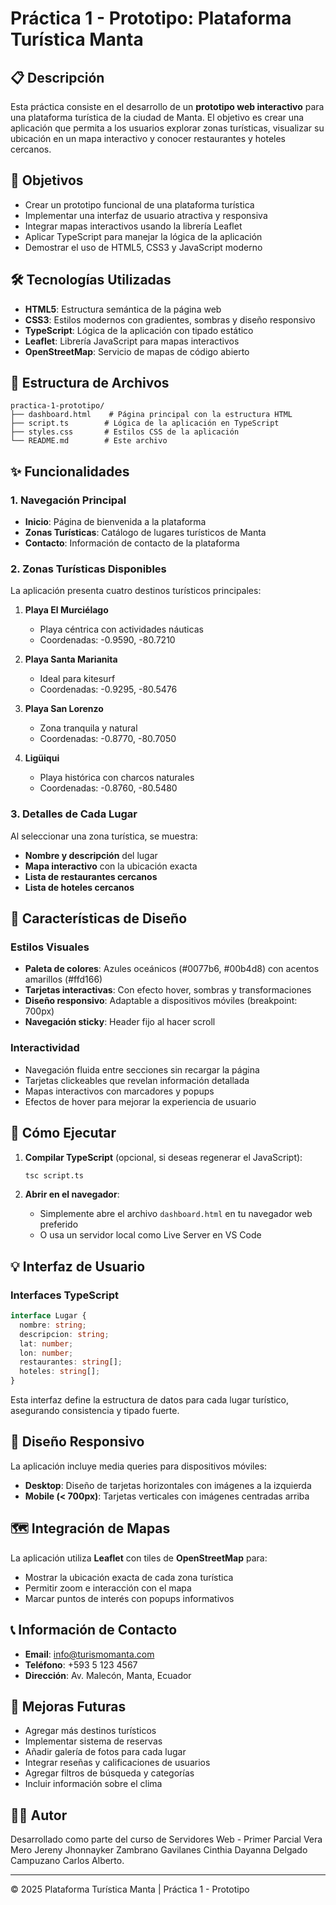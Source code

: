 # Práctica 1 - Prototipo: Plataforma Turística Manta

## 📋 Descripción

Esta práctica consiste en el desarrollo de un **prototipo web interactivo** para una plataforma turística de la ciudad de Manta. El objetivo es crear una aplicación que permita a los usuarios explorar zonas turísticas, visualizar su ubicación en un mapa interactivo y conocer restaurantes y hoteles cercanos.

## 🎯 Objetivos

- Crear un prototipo funcional de una plataforma turística
- Implementar una interfaz de usuario atractiva y responsiva
- Integrar mapas interactivos usando la librería Leaflet
- Aplicar TypeScript para manejar la lógica de la aplicación
- Demostrar el uso de HTML5, CSS3 y JavaScript moderno

## 🛠️ Tecnologías Utilizadas

- **HTML5**: Estructura semántica de la página web
- **CSS3**: Estilos modernos con gradientes, sombras y diseño responsivo
- **TypeScript**: Lógica de la aplicación con tipado estático
- **Leaflet**: Librería JavaScript para mapas interactivos
- **OpenStreetMap**: Servicio de mapas de código abierto

## 📁 Estructura de Archivos

```
practica-1-prototipo/
├── dashboard.html    # Página principal con la estructura HTML
├── script.ts        # Lógica de la aplicación en TypeScript
├── styles.css       # Estilos CSS de la aplicación
└── README.md        # Este archivo
```

## ✨ Funcionalidades

### 1. Navegación Principal

- **Inicio**: Página de bienvenida a la plataforma
- **Zonas Turísticas**: Catálogo de lugares turísticos de Manta
- **Contacto**: Información de contacto de la plataforma

### 2. Zonas Turísticas Disponibles

La aplicación presenta cuatro destinos turísticos principales:

1. **Playa El Murciélago**

   - Playa céntrica con actividades náuticas
   - Coordenadas: -0.9590, -80.7210

2. **Playa Santa Marianita**

   - Ideal para kitesurf
   - Coordenadas: -0.9295, -80.5476

3. **Playa San Lorenzo**

   - Zona tranquila y natural
   - Coordenadas: -0.8770, -80.7050

4. **Ligüiqui**
   - Playa histórica con charcos naturales
   - Coordenadas: -0.8760, -80.5480

### 3. Detalles de Cada Lugar

Al seleccionar una zona turística, se muestra:

- **Nombre y descripción** del lugar
- **Mapa interactivo** con la ubicación exacta
- **Lista de restaurantes cercanos**
- **Lista de hoteles cercanos**

## 🎨 Características de Diseño

### Estilos Visuales

- **Paleta de colores**: Azules oceánicos (#0077b6, #00b4d8) con acentos amarillos (#ffd166)
- **Tarjetas interactivas**: Con efecto hover, sombras y transformaciones
- **Diseño responsivo**: Adaptable a dispositivos móviles (breakpoint: 700px)
- **Navegación sticky**: Header fijo al hacer scroll

### Interactividad

- Navegación fluida entre secciones sin recargar la página
- Tarjetas clickeables que revelan información detallada
- Mapas interactivos con marcadores y popups
- Efectos de hover para mejorar la experiencia de usuario

## 🚀 Cómo Ejecutar

1. **Compilar TypeScript** (opcional, si deseas regenerar el JavaScript):

   ```bash
   tsc script.ts
   ```

2. **Abrir en el navegador**:
   - Simplemente abre el archivo `dashboard.html` en tu navegador web preferido
   - O usa un servidor local como Live Server en VS Code

## 💡 Interfaz de Usuario

### Interfaces TypeScript

```typescript
interface Lugar {
  nombre: string;
  descripcion: string;
  lat: number;
  lon: number;
  restaurantes: string[];
  hoteles: string[];
}
```

Esta interfaz define la estructura de datos para cada lugar turístico, asegurando consistencia y tipado fuerte.

## 📱 Diseño Responsivo

La aplicación incluye media queries para dispositivos móviles:

- **Desktop**: Diseño de tarjetas horizontales con imágenes a la izquierda
- **Mobile (< 700px)**: Tarjetas verticales con imágenes centradas arriba

## 🗺️ Integración de Mapas

La aplicación utiliza **Leaflet** con tiles de **OpenStreetMap** para:

- Mostrar la ubicación exacta de cada zona turística
- Permitir zoom e interacción con el mapa
- Marcar puntos de interés con popups informativos

## 📞 Información de Contacto

- **Email**: info@turismomanta.com
- **Teléfono**: +593 5 123 4567
- **Dirección**: Av. Malecón, Manta, Ecuador

## 🔮 Mejoras Futuras

- Agregar más destinos turísticos
- Implementar sistema de reservas
- Añadir galería de fotos para cada lugar
- Integrar reseñas y calificaciones de usuarios
- Agregar filtros de búsqueda y categorías
- Incluir información sobre el clima

## 👨‍💻 Autor

Desarrollado como parte del curso de Servidores Web - Primer Parcial
Vera Mero Jereny Jhonnayker
Zambrano Gavilanes Cinthia Dayanna
Delgado Campuzano Carlos Alberto.

---

© 2025 Plataforma Turística Manta | Práctica 1 - Prototipo
